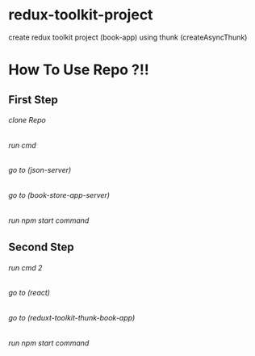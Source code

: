 # redux-toolkit-project
create redux toolkit project (book-app) using thunk (createAsyncThunk)

# How To Use Repo ?!!
## First Step
###### clone Repo
###### run cmd
###### go to (json-server)
###### go to (book-store-app-server)
###### run npm start command

## Second Step
###### run cmd 2
###### go to (react)
###### go to (reduxt-toolkit-thunk-book-app)
###### run npm start command

